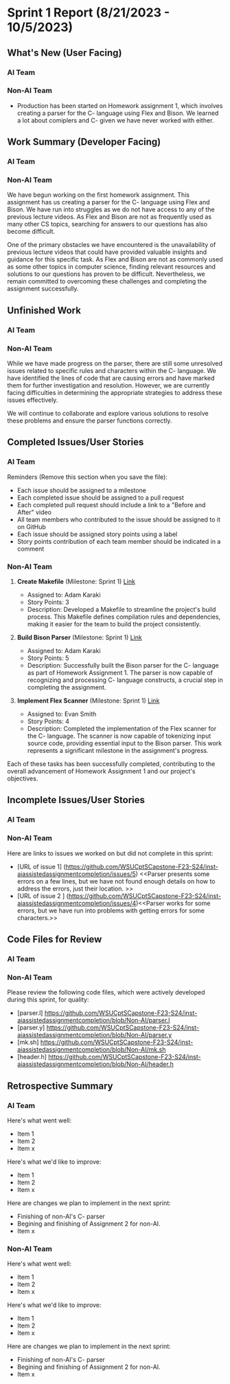 # Sprint 1 Report (8/21/2023 - 10/5/2023)

## What's New (User Facing)
### AI Team

### Non-AI Team
* Production has been started on Homework assignment 1, which involves creating a parser for the C- language using Flex and Bison. We learned a lot about comiplers and C- given we have never worked with either.

## Work Summary (Developer Facing)
### AI Team

### Non-AI Team
We have begun working on the first homework assignment. This assignment has us creating a parser for the C- language using Flex and Bison. We have run into struggles as we do not have access to any of the previous lecture videos. As Flex and Bison are not as frequently used as many other CS topics, searching for answers to our questions has also become difficult.

One of the primary obstacles we have encountered is the unavailability of previous lecture videos that could have provided valuable insights and guidance for this specific task. As Flex and Bison are not as commonly used as some other topics in computer science, finding relevant resources and solutions to our questions has proven to be difficult. Nevertheless, we remain committed to overcoming these challenges and completing the assignment successfully.


## Unfinished Work
### AI Team

### Non-AI Team
While we have made progress on the parser, there are still some unresolved issues related to specific rules and characters within the C- language. We have identified the lines of code that are causing errors and have marked them for further investigation and resolution. However, we are currently facing difficulties in determining the appropriate strategies to address these issues effectively.

We will continue to collaborate and explore various solutions to resolve these problems and ensure the parser functions correctly.

## Completed Issues/User Stories
### AI Team
Reminders (Remove this section when you save the file):
* Each issue should be assigned to a milestone
* Each completed issue should be assigned to a pull request
* Each completed pull request should include a link to a "Before and After" video
* All team members who contributed to the issue should be assigned to it on GitHub
* Each issue should be assigned story points using a label
* Story points contribution of each team member should be indicated in a comment

### Non-AI Team
1. **Create Makefile** (Milestone: Sprint 1) [Link](https://github.com/WSUCptSCapstone-F23-S24/inst-aiassistedassignmentcompletion/issues/3)
   - Assigned to: Adam Karaki
   - Story Points: 3
   - Description: Developed a Makefile to streamline the project's build process. This Makefile defines compilation rules and dependencies, making it easier for the team to build the project consistently.

2. **Build Bison Parser** (Milestone: Sprint 1) [Link](https://github.com/WSUCptSCapstone-F23-S24/inst-aiassistedassignmentcompletion/issues/2)
   - Assigned to: Adam Karaki
   - Story Points: 5
   - Description: Successfully built the Bison parser for the C- language as part of Homework Assignment 1. The parser is now capable of recognizing and processing C- language constructs, a crucial step in completing the assignment.

3. **Implement Flex Scanner** (Milestone: Sprint 1) [Link](https://github.com/WSUCptSCapstone-F23-S24/inst-aiassistedassignmentcompletion/issues/1)
   - Assigned to: Evan Smith
   - Story Points: 4
   - Description: Completed the implementation of the Flex scanner for the C- language. The scanner is now capable of tokenizing input source code, providing essential input to the Bison parser. This work represents a significant milestone in the assignment's progress. 

Each of these tasks has been successfully completed, contributing to the overall advancement of Homework Assignment 1 and our project's objectives.

## Incomplete Issues/User Stories
### AI Team

### Non-AI Team
Here are links to issues we worked on but did not complete in this sprint:

* [URL of issue 1] (https://github.com/WSUCptSCapstone-F23-S24/inst-aiassistedassignmentcompletion/issues/5) <<Parser presents some errors on a few lines, but we have not found enough details on how to address the errors, just their location. >>
* [URL of issue 2 ] (https://github.com/WSUCptSCapstone-F23-S24/inst-aiassistedassignmentcompletion/issues/4)<<Parser works for some errors, but we have run into problems with getting errors for some characters.>>


## Code Files for Review
### AI Team

### Non-AI Team
Please review the following code files, which were actively developed during this sprint, for quality:
* [parser.l] https://github.com/WSUCptSCapstone-F23-S24/inst-aiassistedassignmentcompletion/blob/Non-AI/parser.l
* [parser.y] https://github.com/WSUCptSCapstone-F23-S24/inst-aiassistedassignmentcompletion/blob/Non-AI/parser.y
* [mk.sh] https://github.com/WSUCptSCapstone-F23-S24/inst-aiassistedassignmentcompletion/blob/Non-AI/mk.sh
* [header.h] https://github.com/WSUCptSCapstone-F23-S24/inst-aiassistedassignmentcompletion/blob/Non-AI/header.h

## Retrospective Summary
### AI Team
Here's what went well:
* Item 1
* Item 2
* Item x

Here's what we'd like to improve:
* Item 1
* Item 2
* Item x

Here are changes we plan to implement in the next sprint:
* Finishing of non-AI's C- parser
* Begining and finishing of Assignment 2 for non-AI.
* Item x


### Non-AI Team
Here's what went well:
* Item 1
* Item 2
* Item x

Here's what we'd like to improve:
* Item 1
* Item 2
* Item x

Here are changes we plan to implement in the next sprint:
* Finishing of non-AI's C- parser
* Begining and finishing of Assignment 2 for non-AI.
* Item x
